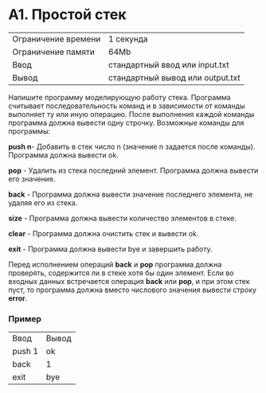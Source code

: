 # A1. Простой стек

|		      |				       |
| ------------------- | ------------------------------ |
| Ограничение времени | 1 секунда                      |
| Ограничение памяти  | 64Mb                           |
|Ввод                 |стандартный ввод или input.txt  |
|Вывод 	              |стандартный вывод или output.txt|

Напишите программу моделирующую работу стека. Программа считывает последовательность команд и в зависимости от команды выполняет ту или иную операцию. После выполнения каждой команды программа должна вывести одну строчку. Возможные команды для программы: 

**push n**- Добавить в стек число n (значение n задается после команды). Программа должна вывести ok.

**pop**   - Удалить из стека последний элемент. Программа должна вывести его значение.

**back**  - Программа должна вывести значение последнего элемента, не удаляя его из стека.

**size**  - Программа должна вывести количество элементов в стеке.

**clear** - Программа должна очистить стек и вывести ok.

**exit**  - Программа должна вывести bye и завершить работу. 

Перед исполнением операций **back** и **pop** программа должна проверять, содержится ли в стеке хотя бы один элемент. Если во входных данных встречается операция **back** или **pop**, и при этом стек пуст, то программа должна вместо числового значения вывести строку **error**. 


### Пример
|	   |	      |
| -------- | -------- |
|Ввод      |   Вывод  |
|push 1    |    ok    |
|back      |    1     |
|exit      |   bye    |

	




